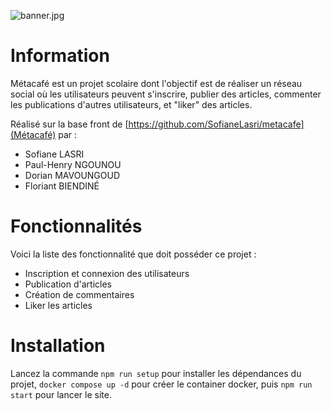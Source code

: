 ![banner.jpg](art/banner.jpg)

# Information

Métacafé est un projet scolaire dont l'objectif est de réaliser un réseau social où les utilisateurs peuvent s'inscrire,
publier des articles, commenter les publications d'autres utilisateurs, et "liker" des articles.

Réalisé sur la base front de [https://github.com/SofianeLasri/metacafe](Métacafé) par :
- Sofiane LASRI
- Paul-Henry NGOUNOU
- Dorian MAVOUNGOUD
- Floriant BIENDINÉ

# Fonctionnalités

Voici la liste des fonctionnalité que doit posséder ce projet :

- Inscription et connexion des utilisateurs
- Publication d'articles
- Création de commentaires
- Liker les articles

# Installation

Lancez la commande `npm run setup` pour installer les dépendances du projet, `docker compose up -d` pour créer le
container docker, puis `npm run start` pour lancer le site.
